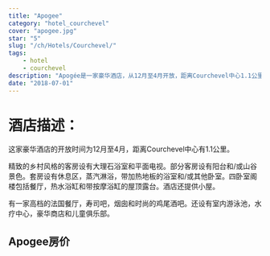 ```yaml
---
title: "Apogee"
category: "hotel_courchevel"
cover: "apogee.jpg"
star: "5"
slug: "/ch/Hotels/Courchevel/"
tags:
    - hotel
    - courchevel
description: "Apogée是一家豪华酒店，从12月至4月开放，距离Courchevel中心1.1公里。"
date: "2018-07-01" 
---
```


# 酒店描述：
这家豪华酒店的开放时间为12月至4月，距离Courchevel中心有1.1公里。

精致的乡村风格的客房设有大理石浴室和平面电视。部分客房设有阳台和/或山谷景色。套房设有休息区，蒸汽淋浴，带加热地板的浴室和/或其他卧室。四卧室阁楼包括餐厅，热水浴缸​​和带按摩浴缸的屋顶露台。酒店还提供小屋。

有一家高档的法国餐厅，寿司吧，烟囱和时尚的鸡尾酒吧。还设有室内游泳池，水疗中心，豪华商店和儿童俱乐部。


## Apogee房价
